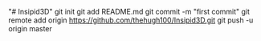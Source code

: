 "# Insipid3D"  git init git add README.md git commit -m "first commit" git remote add origin https://github.com/thehugh100/Insipid3D.git git push -u origin master

